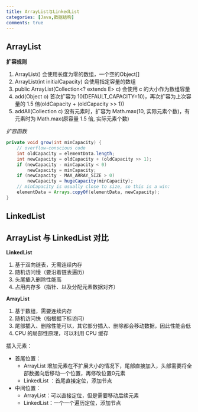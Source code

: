 ```yaml
---
title: ArrayList与LinkedList
categories: [Java,数据结构]
comments: true
---
```


## ArrayList

**扩容规则**
1. ArrayList() 会使用长度为零的数组，一个空的Object[]
2. ArrayList(int initialCapacity) 会使用指定容量的数组
3. public ArrayList(Collection<? extends E> c) 会使用 c 的大小作为数组容量
4. add(Object o) 首次扩容为 10(DEFAULT_CAPACITY=10)，再次扩容为上次容量的 1.5 倍(oldCapacity + (oldCapacity >> 1))
5. addAll(Collection c) 没有元素时，扩容为 Math.max(10, 实际元素个数)，有元素时为 Math.max(原容量 1.5 倍, 实际元素个数)

*扩容函数*
```java
private void grow(int minCapacity) {
    // overflow-conscious code
    int oldCapacity = elementData.length;
    int newCapacity = oldCapacity + (oldCapacity >> 1);
    if (newCapacity - minCapacity < 0)
        newCapacity = minCapacity;
    if (newCapacity - MAX_ARRAY_SIZE > 0)
        newCapacity = hugeCapacity(minCapacity);
    // minCapacity is usually close to size, so this is a win:
    elementData = Arrays.copyOf(elementData, newCapacity);
}
```

## LinkedList

## ArrayList 与 LinkedList 对比
**LinkedList**
1. 基于双向链表，无需连续内存
2. 随机访问慢（要沿着链表遍历）
3. 头尾插入删除性能高
4. 占用内存多（指针、以及分配元素数据对齐）

**ArrayList**
1. 基于数组，需要连续内存
2. 随机访问快（指根据下标访问）
3. 尾部插入、删除性能可以，其它部分插入、删除都会移动数据，因此性能会低
4. CPU 的局部性原理，可以利用 CPU 缓存


插入元素：
- 首尾位置：
  - ArrayList 增加元素在不扩展大小的情况下，尾部直接加入，头部需要将全部数据向后移动一个位置，再修改位置0元素
  - LinkedList ：首尾直接定位，添加节点
- 中间位置：
  - ArrayList：可以直接定位，但是需要移动后续元素
  - LinkedList：一个一个遍历定位，添加节点